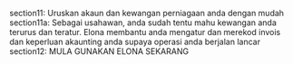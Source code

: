 section11: Uruskan akaun dan kewangan perniagaan anda dengan mudah
section11a: Sebagai usahawan, anda sudah tentu mahu kewangan anda terurus dan teratur. Elona membantu anda mengatur dan merekod invois dan keperluan akaunting anda supaya operasi anda berjalan lancar
section12: MULA GUNAKAN ELONA SEKARANG